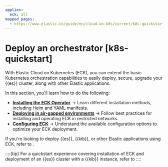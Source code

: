 ```yaml
---
applies:
  eck: all
mapped_pages:
  - https://www.elastic.co/guide/en/cloud-on-k8s/current/k8s-quickstart.html
---
```



# Deploy an orchestrator [k8s-quickstart]

With Elastic Cloud on Kubernetes (ECK), you can extend the basic Kubernetes orchestration capabilities to easily deploy, secure, upgrade your {{es}} cluster, along with other Elastic applications.

In this section, you'll learn how to do the following:

- [**Installing the ECK Operator**](./install.md) → Learn different installation methods, including Helm and YAML manifests.
- [**Deploying in air-gapped environments**](./air-gapped-install.md) → Follow best practices for installing and operating ECK in restricted networks.
- [**Configuring ECK**](./configure.md) → Understand the available configuration options to optimize your ECK deployment.

If you're looking to deploy {{es}}, {{kib}}, or other Elastic applications using ECK, refer to [](./manage-deployments.md).

::::{tip}
For a quickstart experience covering installation of ECK and deployment of an {{es}} cluster with a {{kib}} instance, refer to [](../cloud-on-k8s.md#eck-quickstart)
::::